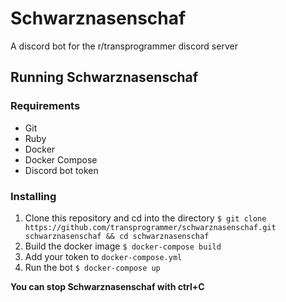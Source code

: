 # Schwarznasenschaf

A discord bot for the r/transprogrammer discord server

## Running Schwarznasenschaf

### Requirements

* Git
* Ruby
* Docker
* Docker Compose
* Discord bot token

### Installing

1) Clone this repository and cd into the directory `$ git clone https://github.com/transprogrammer/schwarznasenschaf.git schwarznasenschaf && cd schwarznasenschaf`
1) Build the docker image `$ docker-compose build`
1) Add your token to `docker-compose.yml`
1) Run the bot `$ docker-compose up`

**You can stop Schwarznasenschaf with ctrl+C**

